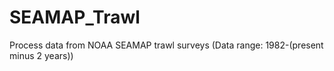 # SEAMAP_Trawl
Process data from NOAA SEAMAP trawl surveys (Data range: 1982-(present minus 2 years))
